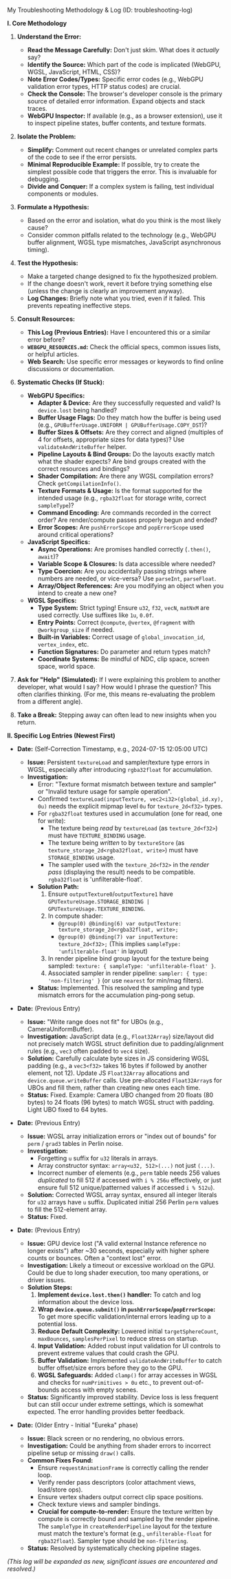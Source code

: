 My Troubleshooting Methodology & Log (ID: troubleshooting-log)

**I. Core Methodology**

1.  **Understand the Error:**
    *   **Read the Message Carefully:** Don't just skim. What does it *actually* say?
    *   **Identify the Source:** Which part of the code is implicated (WebGPU, WGSL, JavaScript, HTML, CSS)?
    *   **Note Error Codes/Types:** Specific error codes (e.g., WebGPU validation error types, HTTP status codes) are crucial.
    *   **Check the Console:** The browser's developer console is the primary source of detailed error information. Expand objects and stack traces.
    *   **WebGPU Inspector:** If available (e.g., as a browser extension), use it to inspect pipeline states, buffer contents, and texture formats.

2.  **Isolate the Problem:**
    *   **Simplify:** Comment out recent changes or unrelated complex parts of the code to see if the error persists.
    *   **Minimal Reproducible Example:** If possible, try to create the simplest possible code that triggers the error. This is invaluable for debugging.
    *   **Divide and Conquer:** If a complex system is failing, test individual components or modules.

3.  **Formulate a Hypothesis:**
    *   Based on the error and isolation, what do you think is the most likely cause?
    *   Consider common pitfalls related to the technology (e.g., WebGPU buffer alignment, WGSL type mismatches, JavaScript asynchronous timing).

4.  **Test the Hypothesis:**
    *   Make a targeted change designed to fix the hypothesized problem.
    *   If the change doesn't work, revert it before trying something else (unless the change is clearly an improvement anyway).
    *   **Log Changes:** Briefly note what you tried, even if it failed. This prevents repeating ineffective steps.

5.  **Consult Resources:**
    *   **This Log (Previous Entries):** Have I encountered this or a similar error before?
    *   **`WEBGPU_RESOURCES.md`:** Check the official specs, common issues lists, or helpful articles.
    *   **Web Search:** Use specific error messages or keywords to find online discussions or documentation.

6.  **Systematic Checks (If Stuck):**
    *   **WebGPU Specifics:**
        *   **Adapter & Device:** Are they successfully requested and valid? Is `device.lost` being handled?
        *   **Buffer Usage Flags:** Do they match how the buffer is being used (e.g., `GPUBufferUsage.UNIFORM | GPUBufferUsage.COPY_DST`)?
        *   **Buffer Sizes & Offsets:** Are they correct and aligned (multiples of 4 for offsets, appropriate sizes for data types)? Use `validateAndWriteBuffer` helper.
        *   **Pipeline Layouts & Bind Groups:** Do the layouts exactly match what the shader expects? Are bind groups created with the correct resources and bindings?
        *   **Shader Compilation:** Are there any WGSL compilation errors? Check `getCompilationInfo()`.
        *   **Texture Formats & Usage:** Is the format supported for the intended usage (e.g., `rgba32float` for storage write, correct `sampleType`)?
        *   **Command Encoding:** Are commands recorded in the correct order? Are render/compute passes properly begun and ended?
        *   **Error Scopes:** Are `pushErrorScope` and `popErrorScope` used around critical operations?
    *   **JavaScript Specifics:**
        *   **Async Operations:** Are promises handled correctly (`.then()`, `await`)?
        *   **Variable Scope & Closures:** Is data accessible where needed?
        *   **Type Coercion:** Are you accidentally passing strings where numbers are needed, or vice-versa? Use `parseInt`, `parseFloat`.
        *   **Array/Object References:** Are you modifying an object when you intend to create a new one?
    *   **WGSL Specifics:**
        *   **Type System:** Strict typing! Ensure `u32`, `f32`, `vecN`, `matNxM` are used correctly. Use suffixes like `1u`, `0.0f`.
        *   **Entry Points:** Correct `@compute`, `@vertex`, `@fragment` with `@workgroup_size` if needed.
        *   **Built-in Variables:** Correct usage of `global_invocation_id`, `vertex_index`, etc.
        *   **Function Signatures:** Do parameter and return types match?
        *   **Coordinate Systems:** Be mindful of NDC, clip space, screen space, world space.

7.  **Ask for "Help" (Simulated):** If I were explaining this problem to another developer, what would I say? How would I phrase the question? This often clarifies thinking. (For me, this means re-evaluating the problem from a different angle).

8.  **Take a Break:** Stepping away can often lead to new insights when you return.

**II. Specific Log Entries (Newest First)**

*   **Date:** (Self-Correction Timestamp, e.g., 2024-07-15 12:05:00 UTC)
    *   **Issue:** Persistent `textureLoad` and sampler/texture type errors in WGSL, especially after introducing `rgba32float` for accumulation.
    *   **Investigation:**
        *   Error: "Texture format mismatch between texture and sampler" or "Invalid texture usage for sample operation".
        *   Confirmed `textureLoad(inputTexture, vec2<i32>(global_id.xy), 0u)` needs the explicit mipmap level `0u` for `texture_2d<f32>` types.
        *   For `rgba32float` textures used in accumulation (one for read, one for write):
            *   The texture being *read* by `textureLoad` (as `texture_2d<f32>`) must have `TEXTURE_BINDING` usage.
            *   The texture being *written* to by `textureStore` (as `texture_storage_2d<rgba32float, write>`) must have `STORAGE_BINDING` usage.
            *   The sampler used with the `texture_2d<f32>` in the *render pass* (displaying the result) needs to be compatible. `rgba32float` is 'unfilterable-float'.
        *   **Solution Path:**
            1.  Ensure `outputTexture0`/`outputTexture1` have `GPUTextureUsage.STORAGE_BINDING | GPUTextureUsage.TEXTURE_BINDING`.
            2.  In compute shader:
                *   `@group(0) @binding(6) var outputTexture: texture_storage_2d<rgba32float, write>;`
                *   `@group(0) @binding(7) var inputTexture: texture_2d<f32>;` (This implies `sampleType: 'unfilterable-float'` in layout)
            3.  In render pipeline bind group layout for the texture being sampled: `texture: { sampleType: 'unfilterable-float' }`.
            4.  Associated sampler in render pipeline: `sampler: { type: 'non-filtering' }` (or use `nearest` for min/mag filters).
        *   **Status:** Implemented. This resolved the sampling and type mismatch errors for the accumulation ping-pong setup.

*   **Date:** (Previous Entry)
    *   **Issue:** "Write range does not fit" for UBOs (e.g., CameraUniformBuffer).
    *   **Investigation:** JavaScript data (e.g., `Float32Array`) size/layout did not precisely match WGSL struct definition due to padding/alignment rules (e.g., `vec3` often padded to `vec4` size).
    *   **Solution:** Carefully calculate byte sizes in JS considering WGSL padding (e.g., a `vec3<f32>` takes 16 bytes if followed by another element, not 12). Update JS `Float32Array` allocations and `device.queue.writeBuffer` calls. Use pre-allocated `Float32Array`s for UBOs and fill them, rather than creating new ones each time.
    *   **Status:** Fixed. Example: Camera UBO changed from 20 floats (80 bytes) to 24 floats (96 bytes) to match WGSL struct with padding. Light UBO fixed to 64 bytes.

*   **Date:** (Previous Entry)
    *   **Issue:** WGSL array initialization errors or "index out of bounds" for `perm` / `grad3` tables in Perlin noise.
    *   **Investigation:**
        *   Forgetting `u` suffix for `u32` literals in arrays.
        *   Array constructor syntax: `array<u32, 512>(...)` not just `(...)`.
        *   Incorrect number of elements (e.g., `perm` table needs 256 values *duplicated* to fill 512 if accessed with `i % 256u` effectively, or just ensure full 512 unique/patterned values if accessed `i % 512u`).
    *   **Solution:** Corrected WGSL array syntax, ensured all integer literals for `u32` arrays have `u` suffix. Duplicated initial 256 Perlin `perm` values to fill the 512-element array.
    *   **Status:** Fixed.

*   **Date:** (Previous Entry)
    *   **Issue:** GPU device lost ("A valid external Instance reference no longer exists") after ~30 seconds, especially with higher sphere counts or bounces. Often a "context lost" error.
    *   **Investigation:** Likely a timeout or excessive workload on the GPU. Could be due to long shader execution, too many operations, or driver issues.
    *   **Solution Steps:**
        1.  **Implement `device.lost.then()` handler:** To catch and log information about the device loss.
        2.  **Wrap `device.queue.submit()` in `pushErrorScope`/`popErrorScope`:** To get more specific validation/internal errors leading up to a potential loss.
        3.  **Reduce Default Complexity:** Lowered initial `targetSphereCount`, `maxBounces`, `samplesPerPixel` to reduce stress on startup.
        4.  **Input Validation:** Added robust input validation for UI controls to prevent extreme values that could crash the GPU.
        5.  **Buffer Validation:** Implemented `validateAndWriteBuffer` to catch buffer offset/size errors before they go to the GPU.
        6.  **WGSL Safeguards:** Added `clamp()` for array accesses in WGSL and checks for `numPrimitives > 0u` etc., to prevent out-of-bounds access with empty scenes.
    *   **Status:** Significantly improved stability. Device loss is less frequent but can still occur under extreme settings, which is somewhat expected. The error handling provides better feedback.

*   **Date:** (Older Entry - Initial "Eureka" phase)
    *   **Issue:** Black screen or no rendering, no obvious errors.
    *   **Investigation:** Could be anything from shader errors to incorrect pipeline setup or missing `draw()` calls.
    *   **Common Fixes Found:**
        *   Ensure `requestAnimationFrame` is correctly calling the render loop.
        *   Verify render pass descriptors (color attachment views, load/store ops).
        *   Ensure vertex shaders output correct clip space positions.
        *   Check texture views and sampler bindings.
        *   **Crucial for compute-to-render:** Ensure the texture written by compute is correctly bound and sampled by the render pipeline. The `sampleType` in `createRenderPipeline` layout for the texture must match the texture's format (e.g., `unfilterable-float` for `rgba32float`). Sampler type should be `non-filtering`.
    *   **Status:** Resolved by systematically checking pipeline stages.

*(This log will be expanded as new, significant issues are encountered and resolved.)*
